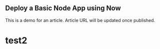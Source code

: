 ## Deploy a Basic Node App using Now

This is a demo for an article.
Article URL will be updated once published.
# test2
